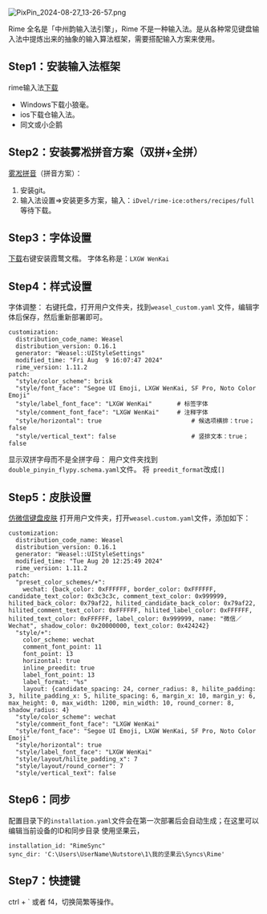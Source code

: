 ![PixPin_2024-08-27_13-26-57.png](https://cdn.jsdelivr.net/gh/BingGitCn/BingGitCn.github.io/images/PixPin_2024-08-27_13-26-57.png)

Rime 全名是「中州韵输入法引擎」，Rime 不是一种输入法。是从各种常见键盘输入法中提炼出来的抽象的输入算法框架，需要搭配输入方案来使用。

## Step1：安装输入法框架
rime输入法[下载](https://rime.im/download/)
- Windows下载小狼毫。
- ios下载仓输入法。
- 同文或小企鹅

## Step2：安装雾凇拼音方案（双拼+全拼）
[雾凇拼音](https://github.com/iDvel/rime-ice?tab=readme-ov-file)（拼音方案）：
1. 安装git。
2. 输入法设置=>安装更多方案，输入：`iDvel/rime-ice:others/recipes/full` 等待下载。

## Step3：字体设置
[下载](https://github.com/lxgw/LxgwWenKai)右键安装霞鹜文楷。
字体名称是：`LXGW WenKai` 

## Step4：样式设置
字体调整：
右键托盘，打开用户文件夹，找到`weasel_custom.yaml` 文件，编辑字体后保存，然后重新部署即可。
```
customization:
  distribution_code_name: Weasel
  distribution_version: 0.16.1
  generator: "Weasel::UIStyleSettings"
  modified_time: "Fri Aug  9 16:07:47 2024"
  rime_version: 1.11.2
patch:
  "style/color_scheme": brisk
  "style/font_face": "Segoe UI Emoji, LXGW WenKai, SF Pro, Noto Color Emoji"
  "style/label_font_face": "LXGW WenKai"       # 标签字体
  "style/comment_font_face": "LXGW WenKai"     # 注释字体
  "style/horizontal": true                         # 候选项横排：true；false
  "style/vertical_text": false                     # 竖排文本：true；false
```


显示双拼字母而不是全拼字母：
用户文件夹找到`double_pinyin_flypy.schema.yaml`文件。
将` preedit_format`改成`[]`

## Step5：皮肤设置
[仿微信键盘皮肤](https://github.com/rime/weasel/wiki/%E7%A4%BA%E4%BE%8B#%E5%BE%AE%E4%BF%A1%E8%BE%93%E5%85%A5%E6%B3%95%E9%A3%8E%E6%A0%BC)
打开用户文件夹，打开`weasel.custom.yaml`文件，添加如下：
```
customization:
  distribution_code_name: Weasel
  distribution_version: 0.16.1
  generator: "Weasel::UIStyleSettings"
  modified_time: "Tue Aug 20 12:25:49 2024"
  rime_version: 1.11.2
patch:
  "preset_color_schemes/+":
    wechat: {back_color: 0xFFFFFF, border_color: 0xFFFFFF, candidate_text_color: 0x3c3c3c, comment_text_color: 0x999999, hilited_back_color: 0x79af22, hilited_candidate_back_color: 0x79af22, hilited_comment_text_color: 0xFFFFFF, hilited_label_color: 0xFFFFFF, hilited_text_color: 0xFFFFFF, label_color: 0x999999, name: "微信／Wechat", shadow_color: 0x20000000, text_color: 0x424242}
  "style/+":
    color_scheme: wechat
    comment_font_point: 11
    font_point: 13
    horizontal: true
    inline_preedit: true
    label_font_point: 13
    label_format: "%s"
    layout: {candidate_spacing: 24, corner_radius: 8, hilite_padding: 3, hilite_padding_x: 5, hilite_spacing: 6, margin_x: 10, margin_y: 6, max_height: 0, max_width: 1200, min_width: 10, round_corner: 8, shadow_radius: 4}
  "style/color_scheme": wechat
  "style/comment_font_face": "LXGW WenKai"
  "style/font_face": "Segoe UI Emoji, LXGW WenKai, SF Pro, Noto Color Emoji"
  "style/horizontal": true
  "style/label_font_face": "LXGW WenKai"
  "style/layout/hilite_padding_x": 7
  "style/layout/round_corner": 7
  "style/vertical_text": false
```
## Step6：同步
配置目录下的`installation.yaml`文件会在第一次部署后会自动生成；在这里可以编辑当前设备的ID和同步目录
使用坚果云，
```
installation_id: "RimeSync"
sync_dir: 'C:\Users\UserName\Nutstore\1\我的坚果云\Syncs\Rime'
```

## Step7：快捷键 
ctrl + ` 或者 f4，切换简繁等操作。 

<!-- ##{"timestamp":1678960800}## -->